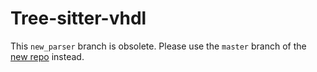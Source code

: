 # Tree-sitter-vhdl

This `new_parser` branch is obsolete.  Please use the `master` branch of the [new repo](https://github.com/jpt13653903/tree-sitter-vhdl) instead.
